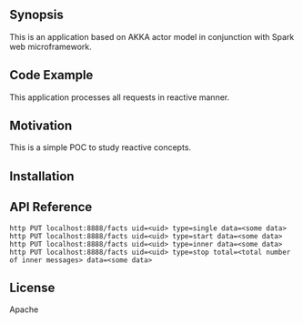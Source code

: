 ## Synopsis

This is an application based on AKKA actor model in conjunction with Spark web microframework.

## Code Example

This application processes all requests in reactive manner.

## Motivation

This is a simple POC to study reactive concepts.

## Installation

## API Reference
```
http PUT localhost:8888/facts uid=<uid> type=single data=<some data>
http PUT localhost:8888/facts uid=<uid> type=start data=<some data>
http PUT localhost:8888/facts uid=<uid> type=inner data=<some data>
http PUT localhost:8888/facts uid=<uid> type=stop total=<total number of inner messages> data=<some data>
```

## License

Apache
